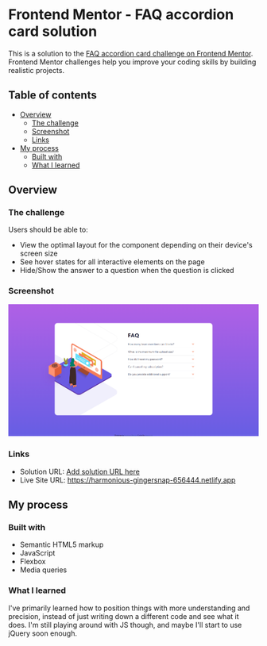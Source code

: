 # Frontend Mentor - FAQ accordion card solution

This is a solution to the [FAQ accordion card challenge on Frontend Mentor](https://www.frontendmentor.io/challenges/faq-accordion-card-XlyjD0Oam). Frontend Mentor challenges help you improve your coding skills by building realistic projects. 

## Table of contents

- [Overview](#overview)
  - [The challenge](#the-challenge)
  - [Screenshot](#screenshot)
  - [Links](#links)
- [My process](#my-process)
  - [Built with](#built-with)
  - [What I learned](#what-i-learned)

## Overview

### The challenge

Users should be able to:

- View the optimal layout for the component depending on their device's screen size
- See hover states for all interactive elements on the page
- Hide/Show the answer to a question when the question is clicked

### Screenshot

![](./images/end%20results.png)

### Links

- Solution URL: [Add solution URL here](https://your-solution-url.com)
- Live Site URL: https://harmonious-gingersnap-656444.netlify.app

## My process

### Built with

- Semantic HTML5 markup
- JavaScript
- Flexbox
- Media queries

### What I learned

I've primarily learned how to position things with more understanding and precision, instead of just writing down a different code and see what it does. I'm still playing around with JS though, and maybe I'll start to use jQuery soon enough.